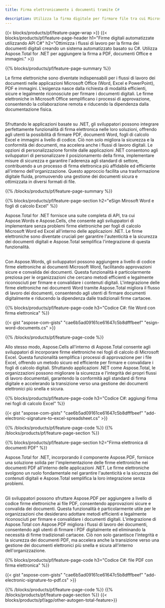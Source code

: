 ```yaml
---
title: Firma elettronicamente i documenti tramite C# 

description: Utilizza la firma digitale per firmare file tra cui Microsoft Word, Excel, PowerPoint, PDF e immagini tramite la tua applicazione C#. Aggiungi la firma elettronica online tramite l'app.
---
```


{{< blocks/products/pf/feature-page-wrap >}}
{{< blocks/products/pf/feature-page-header h1="Firme digitali automatizzate utilizzando API C#" h2="Ottimizza i flussi di lavoro per la firma dei documenti digitali creando un sistema automatizzato basato su C#. Utilizza Aspose.Total for .NET per aggiungere la firma a PDF, documenti Office e immagini." >}}

{{% blocks/products/pf/feature-page-summary %}}

Le firme elettroniche sono diventate indispensabili per i flussi di lavoro dei documenti nelle applicazioni Microsoft Office (Word, Excel e PowerPoint), PDF e immagini. L’esigenza nasce dalla richiesta di modalità efficienti, sicure e legalmente riconosciute per firmare i documenti digitali. Le firme elettroniche in Microsoft Office semplificano i processi di approvazione, consentendo la collaborazione remota e riducendo la dipendenza dalla documentazione fisica. <br /><br />

Sfruttando le applicazioni basate su .NET, gli sviluppatori possono integrare perfettamente funzionalità di firma elettronica nelle loro soluzioni, offrendo agli utenti la possibilità di firmare PDF, documenti Word, fogli di calcolo Excel e immagini a livello di codice. Ciò non solo migliora la sicurezza e la conformità dei documenti, ma accelera anche i flussi di lavoro digitali. Le opzioni di personalizzazione fornite dalle applicazioni .NET consentono agli sviluppatori di personalizzare il posizionamento della firma, implementare misure di sicurezza e garantire l'aderenza agli standard di settore, contribuendo a un processo di firma elettronica più affidabile ed efficiente all'interno dell'organizzazione. Questo approccio facilita una trasformazione digitale fluida, promuovendo una gestione dei documenti sicura e ottimizzata in diversi formati di file. 

{{% /blocks/products/pf/feature-page-summary  %}}

{{% blocks/products/pf/feature-page-section  h2="eSign Mirosoft Word e fogli di calcolo Excel" %}}

Aspose.Total for .NET fornisce una suite completa di API, tra cui Aspose.Words e Aspose.Cells, che consente agli sviluppatori di implementare senza problemi firme elettroniche per fogli di calcolo Microsoft Word ed Excel all'interno delle applicazioni .NET. Le firme elettroniche sono diventate cruciali per garantire l'autenticità e la sicurezza dei documenti digitali e Aspose.Total semplifica l'integrazione di questa funzionalità.<br /><br />

Con Aspose.Words, gli sviluppatori possono aggiungere a livello di codice firme elettroniche ai documenti Microsoft Word, facilitando approvazioni sicure e convalida dei documenti. Questa funzionalità è particolarmente preziosa per le organizzazioni che cercano metodi efficienti e legalmente riconosciuti per firmare e convalidare i contenuti digitali. L'integrazione delle firme elettroniche nei documenti Word tramite Aspose.Total migliora il flusso di lavoro dei documenti, consentendo agli utenti di firmare documenti digitalmente e riducendo la dipendenza dalle tradizionali firme cartacee.

{{% blocks/products/pf/feature-page-code h3="Codice C#: file Word con firma elettronica" %}}

{{< gist "aspose-com-gists" "cae6b5ad09161ce61647c5b8dfffbeef" "esign-word-documents.cs" >}}

{{% /blocks/products/pf/feature-page-code  %}}

Allo stesso modo, Aspose.Cells all'interno di Aspose.Total consente agli sviluppatori di incorporare firme elettroniche nei fogli di calcolo di Microsoft Excel. Questa funzionalità semplifica i processi di approvazione per i file Excel, offrendo un metodo sicuro ed efficiente per firmare e convalidare i fogli di calcolo digitali. Sfruttando applicazioni .NET come Aspose.Total, le organizzazioni possono migliorare la sicurezza e l'integrità dei propri flussi di lavoro documentali, garantendo la conformità agli standard di firma digitale e accelerando la transizione verso una gestione dei documenti elettronici più snella e sicura.


{{% blocks/products/pf/feature-page-code h3="Codice C#: aggiungi firma nei fogli di calcolo Excel" %}}

{{< gist "aspose-com-gists" "cae6b5ad09161ce61647c5b8dfffbeef" "add-electronic-signature-to-excel-spreadsheet.cs" >}}

{{% /blocks/products/pf/feature-page-code  %}}
{{% /blocks/products/pf/feature-page-section %}}

{{% blocks/products/pf/feature-page-section  h2="Firma elettronica di documenti PDF" %}}

Aspose.Total for .NET, incorporando il componente Aspose.PDF, fornisce una soluzione solida per l'implementazione delle firme elettroniche nei documenti PDF all'interno delle applicazioni .NET. Le firme elettroniche svolgono un ruolo fondamentale nel garantire l'autenticità e la sicurezza dei contenuti digitali e Aspose.Total semplifica la loro integrazione senza problemi.<br /><br />

Gli sviluppatori possono sfruttare Aspose.PDF per aggiungere a livello di codice firme elettroniche ai file PDF, consentendo approvazioni sicure e convalida dei documenti. Questa funzionalità è particolarmente utile per le organizzazioni che desiderano adottare metodi efficienti e legalmente riconosciuti per firmare e convalidare i documenti digitali. L'integrazione di Aspose.Total con Aspose.PDF migliora i flussi di lavoro dei documenti, consentendo agli utenti di firmare i PDF digitalmente ed eliminando la necessità di firme tradizionali cartacee. Ciò non solo garantisce l'integrità e la sicurezza dei documenti PDF, ma accelera anche la transizione verso una gestione dei documenti elettronici più snella e sicura all'interno dell'organizzazione.

{{% blocks/products/pf/feature-page-code h3="Codice C#: file PDF con firma elettronica" %}}

{{< gist "aspose-com-gists" "cae6b5ad09161ce61647c5b8dfffbeef" "add-electronic-signature-to-pdf.cs" >}}

{{% /blocks/products/pf/feature-page-code  %}}
{{% /blocks/products/pf/feature-page-section %}}
{{< blocks/products/pf/agp/other-autogen-total-feature>}}
